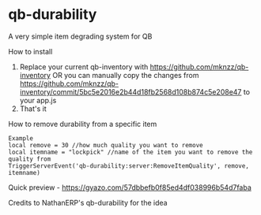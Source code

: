 # qb-durability

A very simple item degrading system for QB

How to install
1. Replace your current qb-inventory with https://github.com/mknzz/qb-inventory OR you can manually copy the changes from https://github.com/mknzz/qb-inventory/commit/5bc5e2016e2b44d18fb2568d108b874c5e208e47 to your app.js
2. That's it

How to remove durability from a specific item
```
Example
local remove = 30 //how much quality you want to remove
local itemname = "lockpick" //name of the item you want to remove the quality from
TriggerServerEvent('qb-durability:server:RemoveItemQuality', remove, itemname)
```

Quick preview - https://gyazo.com/57dbbefb0f85ed4df038996b54d7faba

Credits to NathanERP's qb-durability for the idea
